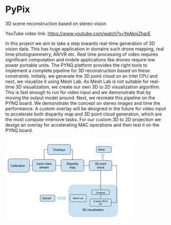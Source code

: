 # PyPix
3D scene reconstruction based on stereo vision

YouTube video link: https://www.youtube.com/watch?v=YeAkoiZharE

In this project we aim to take a step towards real-time generation of 3D vision data.
This has huge application in domains such drone mapping, real time photogrammetry, AR/VR etc. 
Real time processing of video requires significant computation and mobile applications like drones require low power portable units. 
The PYNQ platform provides the right tools to implement a complete pipeline for 3D reconstruction based on these constraints. 
Initially, we generate the 3D point cloud on an Intel CPU and next, we visualize it using Mesh Lab.
As Mesh Lab is  not suitable for real-time 3D visualization, we create our own 3D to 2D visualization algorithm.
This is fast enough to run for video input and we demonstrate that by moving the output model around.
Next, we recreate this pipeline on the PYNQ board. We demonstrate the concept on stereo images and time the performance. 
A custom overlay will be designed in the future for video input to accelerate both disparity map and 3D point cloud generation, which are the most compute-intensive tasks.
For our custom 3D to 2D projection we design an overlay for accelerating MAC operations and then test it on the PYNQ board.

![design_flow](https://github.com/smpis/PyPix/blob/master/images/design_flow.PNG)
